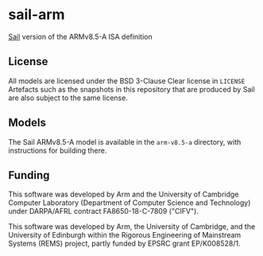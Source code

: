 # sail-arm

[Sail](https://www.cl.cam.ac.uk/~pes20/sail/) version of the ARMv8.5-A ISA definition

## License

All models are licensed under the BSD 3-Clause Clear license in `LICENSE` Artefacts such as the snapshots in this repository that are produced by Sail are also subject to the same license.

## Models

The Sail ARMv8.5-A model is available in the `arm-v8.5-a` directory, with
instructions for building there.

## Funding

This software was developed by Arm and the University of
Cambridge Computer Laboratory (Department of Computer Science and
Technology) under DARPA/AFRL contract FA8650-18-C-7809 ("CIFV").

This software was developed by Arm, the University of Cambridge, and
the University of Edinburgh within the Rigorous Engineering of
Mainstream Systems (REMS) project, partly funded by EPSRC grant
EP/K008528/1.
